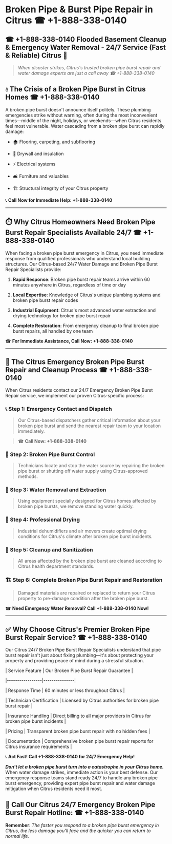# Broken Pipe & Burst Pipe Repair in Citrus ☎ +1-888-338-0140  
## ☎ +1-888-338-0140 Flooded Basement Cleanup & Emergency Water Removal - 24/7 Service (Fast & Reliable) Citrus 🚨  

> *When disaster strikes, Citrus's trusted broken pipe burst repair and water damage experts are just a call away ☎ +1-888-338-0140*  

## 💧 The Crisis of a Broken Pipe Burst in Citrus Homes ☎ +1-888-338-0140  

A broken pipe burst doesn't announce itself politely. These plumbing emergencies strike without warning, often during the most inconvenient times—middle of the night, holidays, or weekends—when Citrus residents feel most vulnerable. Water cascading from a broken pipe burst can rapidly damage:  

* 🏠 Flooring, carpeting, and subflooring  
* 🧱 Drywall and insulation  
* ⚡ Electrical systems  
* 🛋️ Furniture and valuables  
* 🏗️ Structural integrity of your Citrus property  

📞 **Call Now for Immediate Help: +1-888-338-0140**  

---  

## ⏱️ Why Citrus Homeowners Need Broken Pipe Burst Repair Specialists Available 24/7 ☎ +1-888-338-0140  

When facing a broken pipe burst emergency in Citrus, you need immediate response from qualified professionals who understand local building structures. Our Citrus-based 24/7 Water Damage and Broken Pipe Burst Repair Specialists provide:  

1. **Rapid Response**: Broken pipe burst repair teams arrive within 60 minutes anywhere in Citrus, regardless of time or day  
2. **Local Expertise**: Knowledge of Citrus's unique plumbing systems and broken pipe burst repair codes  
3. **Industrial Equipment**: Citrus's most advanced water extraction and drying technology for broken pipe burst repair  
4. **Complete Restoration**: From emergency cleanup to final broken pipe burst repairs, all handled by one team  

☎ **For Immediate Assistance, Call Now: +1-888-338-0140**  

---  

## 🔧 The Citrus Emergency Broken Pipe Burst Repair and Cleanup Process ☎ +1-888-338-0140  

When Citrus residents contact our 24/7 Emergency Broken Pipe Burst Repair service, we implement our proven Citrus-specific process:  

### 📞 Step 1: Emergency Contact and Dispatch  
> Our Citrus-based dispatchers gather critical information about your broken pipe burst and send the nearest repair team to your location immediately.  
> ☎ **Call Now: +1-888-338-0140**  

### 🚿 Step 2: Broken Pipe Burst Control  
> Technicians locate and stop the water source by repairing the broken pipe burst or shutting off water supply using Citrus-approved methods.  

### 🌊 Step 3: Water Removal and Extraction  
> Using equipment specially designed for Citrus homes affected by broken pipe bursts, we remove standing water quickly.  

### 💨 Step 4: Professional Drying  
> Industrial dehumidifiers and air movers create optimal drying conditions for Citrus's climate after broken pipe burst incidents.  

### 🧼 Step 5: Cleanup and Sanitization  
> All areas affected by the broken pipe burst are cleaned according to Citrus health department standards.  

### 🏗️ Step 6: Complete Broken Pipe Burst Repair and Restoration  
> Damaged materials are repaired or replaced to return your Citrus property to pre-damage condition after the broken pipe burst.  

☎ **Need Emergency Water Removal? Call +1-888-338-0140 Now!**  

---  

## ✅ Why Choose Citrus's Premier Broken Pipe Burst Repair Service? ☎ +1-888-338-0140  

Our Citrus 24/7 Broken Pipe Burst Repair Specialists understand that pipe burst repair isn't just about fixing plumbing—it's about protecting your property and providing peace of mind during a stressful situation.  

| Service Feature | Our Broken Pipe Burst Repair Guarantee |  
|-----------------|---------------|  
| Response Time | 60 minutes or less throughout Citrus |  
| Technician Certification | Licensed by Citrus authorities for broken pipe burst repair |  
| Insurance Handling | Direct billing to all major providers in Citrus for broken pipe burst incidents |  
| Pricing | Transparent broken pipe burst repair with no hidden fees |  
| Documentation | Comprehensive broken pipe burst repair reports for Citrus insurance requirements |  

📞 **Act Fast! Call +1-888-338-0140 for 24/7 Emergency Help!**  

***Don't let a broken pipe burst turn into a catastrophe in your Citrus home.*** When water damage strikes, immediate action is your best defense. Our emergency response teams stand ready 24/7 to handle any broken pipe burst emergency, providing expert pipe burst repair and water damage mitigation when Citrus residents need it most.  

## 📱 Call Our Citrus 24/7 Emergency Broken Pipe Burst Repair Hotline: ☎ +1-888-338-0140  

**Remember**: *The faster you respond to a broken pipe burst emergency in Citrus, the less damage you'll face and the quicker you can return to normal life.*